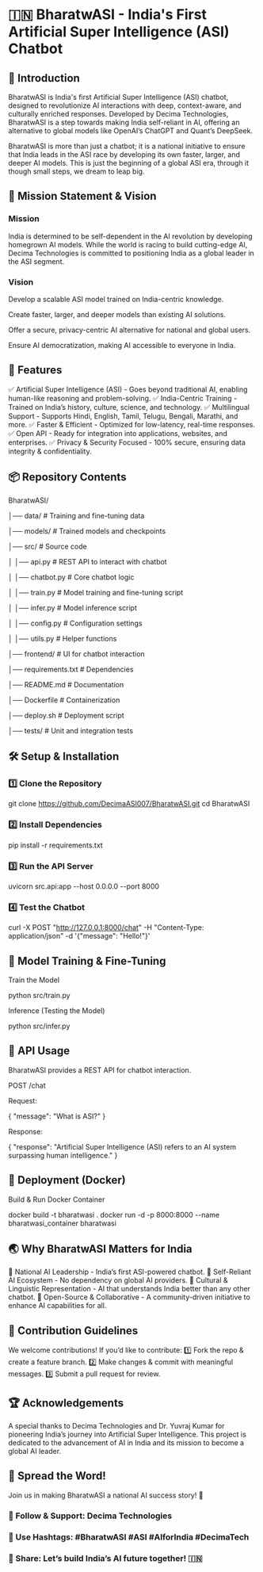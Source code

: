 # 🇮🇳 BharatwASI - India's First Artificial Super Intelligence (ASI) Chatbot

## 🚀 Introduction

BharatwASI is India's first Artificial Super Intelligence (ASI) chatbot, designed to revolutionize AI interactions with deep, context-aware, and culturally enriched responses. Developed by Decima Technologies, BharatwASI is a step towards making India self-reliant in AI, offering an alternative to global models like OpenAI’s ChatGPT and Quant’s DeepSeek.

BharatwASI is more than just a chatbot; it is a national initiative to ensure that India leads in the ASI race by developing its own faster, larger, and deeper AI models. This is just the beginning of a global ASI era, through it though small steps, we dream to leap big.

## 🎯 Mission Statement & Vision

### Mission

India is determined to be self-dependent in the AI revolution by developing homegrown AI models. While the world is racing to build cutting-edge AI, Decima Technologies is committed to positioning India as a global leader in the ASI segment.

### Vision

Develop a scalable ASI model trained on India-centric knowledge.

Create faster, larger, and deeper models than existing AI solutions.

Offer a secure, privacy-centric AI alternative for national and global users.

Ensure AI democratization, making AI accessible to everyone in India.

## 📌 Features

✅ Artificial Super Intelligence (ASI) - Goes beyond traditional AI, enabling human-like reasoning and problem-solving.
✅ India-Centric Training - Trained on India’s history, culture, science, and technology.
✅ Multilingual Support - Supports Hindi, English, Tamil, Telugu, Bengali, Marathi, and more.
✅ Faster & Efficient - Optimized for low-latency, real-time responses.
✅ Open API - Ready for integration into applications, websites, and enterprises.
✅ Privacy & Security Focused - 100% secure, ensuring data integrity & confidentiality.

## 📦 Repository Contents

BharatwASI/

│── data/                           # Training and fine-tuning data

│── models/                         # Trained models and checkpoints

│── src/                            # Source code

│   │── api.py                      # REST API to interact with chatbot

│   │── chatbot.py                  # Core chatbot logic

│   │── train.py                     # Model training and fine-tuning script

│   │── infer.py                     # Model inference script

│   │── config.py                    # Configuration settings

│   │── utils.py                     # Helper functions

│── frontend/                        # UI for chatbot interaction

│── requirements.txt                 # Dependencies

│── README.md                        # Documentation

│── Dockerfile                       # Containerization

│── deploy.sh                        # Deployment script

│── tests/                           # Unit and integration tests


## 🛠️ Setup & Installation

### 1️⃣ Clone the Repository

git clone https://github.com/DecimaASI007/BharatwASI.git
cd BharatwASI

### 2️⃣ Install Dependencies

pip install -r requirements.txt

### 3️⃣ Run the API Server

uvicorn src.api:app --host 0.0.0.0 --port 8000

### 4️⃣ Test the Chatbot

curl -X POST "http://127.0.0.1:8000/chat" -H "Content-Type: application/json" -d '{"message": "Hello!"}'

## 🚀 Model Training & Fine-Tuning

Train the Model

python src/train.py

Inference (Testing the Model)

python src/infer.py

## 🔗 API Usage

BharatwASI provides a REST API for chatbot interaction.

POST /chat

Request:

{
  "message": "What is ASI?"
}

Response:

{
  "response": "Artificial Super Intelligence (ASI) refers to an AI system surpassing human intelligence."
}

## 🚢 Deployment (Docker)

Build & Run Docker Container

docker build -t bharatwasi .
docker run -d -p 8000:8000 --name bharatwasi_container bharatwasi

## 🌏 Why BharatwASI Matters for India

🔹 National AI Leadership - India’s first ASI-powered chatbot.
🔹 Self-Reliant AI Ecosystem - No dependency on global AI providers.
🔹 Cultural & Linguistic Representation - AI that understands India better than any other chatbot.
🔹 Open-Source & Collaborative - A community-driven initiative to enhance AI capabilities for all.

## 🤝 Contribution Guidelines

We welcome contributions! If you’d like to contribute:
1️⃣ Fork the repo & create a feature branch.
2️⃣ Make changes & commit with meaningful messages.
3️⃣ Submit a pull request for review.

## 🏆 Acknowledgements

A special thanks to Decima Technologies and Dr. Yuvraj Kumar for pioneering India’s journey into Artificial Super Intelligence. This project is dedicated to the advancement of AI in India and its mission to become a global AI leader.

## 📢 Spread the Word!

Join us in making BharatwASI a national AI success story! 🚀

### 💬 Follow & Support: Decima Technologies
### 📌 Use Hashtags: #BharatwASI #ASI #AIforIndia #DecimaTech
### 📢 Share: Let’s build India’s AI future together! 🇮🇳

